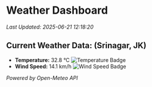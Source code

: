 
# Weather Dashboard

_Last Updated: 2025-06-21 12:18:20_

## Current Weather Data: (Srinagar, JK)
- **Temperature:** 32.8 °C ![Temperature Badge](https://img.shields.io/badge/Temperature-High%20Temp-orange)
- **Wind Speed:** 14.1 km/h ![Wind Speed Badge](https://img.shields.io/badge/Wind%20Speed-Light%20Wind-blue)

*Powered by Open-Meteo API*
